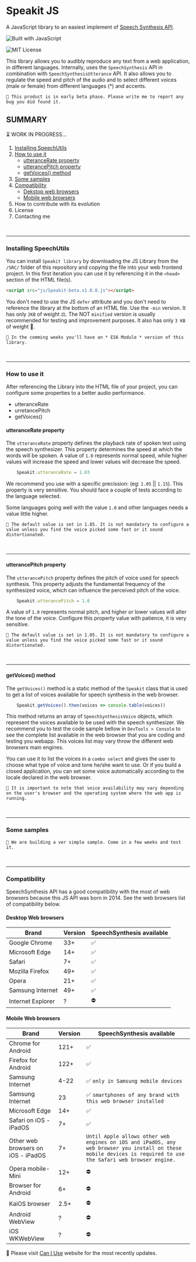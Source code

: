 # Speakit JS
A JavaScript library to an easiest implement of [Speech Synthesis API](https://developer.mozilla.org/en-US/docs/Web/API/SpeechSynthesis).

![Built with JavaScript](https://img.shields.io/badge/Built%20with-JavaScript-red?style=for-the-badge&logo=javascript)

![MIT License](https://img.shields.io/npm/l/toastify-js)

This library allows you to audibly reproduce any text from a web application, in different languages. Internally, uses the `SpeechSynthesis` API in combination with `SpeechSynthesisUtterance` API. It also allows you to regulate the speed and pitch of the audio and to select different voices (male or female) from different languages (*) and accents.

```
🔔 This product is in early beta phase. Please write me to report any bug you did found it.
```

## SUMMARY
⏳ WORK IN PROGRESS...

1) [Installing SpeechUtils](#installing-speechutils)
2) [How to use it](#how-to-use-it)
    * [utteranceRate property](#utterancerate-property)
    * [utterancePitch property](#utterancepitch-property)
    * [getVoices() method](#getvoices-method)
3) [Some samples](#some-samples)
4) [Compatibility](#compatibility)
    * [Dekstop web browsers](#desktop-web-browsers)
    * [Mobile web browsers](#mobile-web-browsers)
5) How to contribute with its evolution
6) License
7) Contacting me

<br>
<hr>

### Installing SpeechUtils

You can install `Speakit library` by downloading the JS Library from the `/SRC/` folder of this repository and copying the file into your web frontend project. In this first iteration you can use it by referencing it in the `<head>` section of the HTML file(s). 

```HTML
<script src="js/Speakit-beta.v1.0.0.js"></script>
```

You don't need to use the JS `defer` attribute and you don't need to reference the library at the bottom of an HTML file. Use the `-min` version. It has only `2KB` of weight ⚖️. The NOT `minified` version is usually recommended for testing and improvement purposes. It also has only `3 KB` of weight 🙂.

```
🔔 In the comming weeks you'll have an * ES6 Module * version of this library.
```

<br>
<hr>

### How to use it

After referencing the Library into the HTML file of your project, you can configure some properties to a better audio performance.
* utteranceRate
* urretancePitch
* getVoices()

#### utteranceRate property

The `utteranceRate` property defines the playback rate of spoken text using the speech synthesizer. This property determines the speed at which the words will be spoken. A value of `1.0` represents normal speed, while higher values will increase the speed and lower values will decrease the speed.

```javascript
    Speakit.utteranceRate = 1.03
```

We recommend you use with a specific precission: (eg: `1.05` || `1.15`). This property is very sensitive. You should face a couple of tests according to the language selected.

Some languages going well with the value `1.0` and other languages needs a value little higher.

```
🔔 The default value is set in 1.05. It is not mandatory to configure a value unless you find the voice picked some fast or it sound distortionated.
```

<br>
<hr>

#### utterancePitch property

The `utterancePitch` property defines the pitch of voice used for speech synthesis. This property adjusts the fundamental frequency of the synthesized voice, which can influence the perceived pitch of the voice.

```javascript
    Speakit.utterancePitch = 1.0
```

A value of `1.0` represents normal pitch, and higher or lower values will alter the tone of the voice. Configure this property value with patience, it is very sensitive.

```
🔔 The default value is set in 1.05. It is not mandatory to configure a value unless you find the voice picked some fast or it sound distortionated.
```

<br>
<hr>

#### getVoices() method

The `getVoices()` method is a static method of the `Speakit` class that is used to get a list of voices available for speech synthesis in the web browser.

```javascript
    Speakit.getVoices().then(voices => console.table(voices))
```

This method returns an array of `SpeechSynthesisVoice` objects, which represent the voices available to be used with the speech synthesizer.
We recommend you to test the code sample bellow in `DevTools > Console` to see the complete list available in the web browser that you are coding and testing you webapp. This voices list may vary throw the different web browsers main engines.

You can use it to list the voices in a `combo select` and gives the user to choose what type of voice and tone he/she want to use. Or if you build a closed application, you can set some voice automatically according to the locale declared in the web browser.

```
🔔 It is important to note that voice availability may vary depending on the user's browser and the operating system where the web app is running.
```

<br>
<hr>

### Some samples

```
🔔 We are building a ver simple sample. Come in a few weeks and test it.
```

<br>
<hr>

### Compatibility

SpeechSynthesis API has a good compatibility with the most of web browsers because this JS API was born in 2014. See the web browsers list of compatibility below.


#### Desktop Web browsers

|Brand|Version|SpeechSynthesis available|
|-|-|-|
|Google Chrome|33+|✅|
|Microsoft Edge|14+|✅|
|Safari|7+|✅|
|Mozilla Firefox|49+|✅|
|Opera|21+|✅|
|Samsung Internet|49+|✅|
|Internet Explorer|?|⛔️|

#### Mobile Web browsers

|Brand|Version|SpeechSynthesis available|
|-|-|-|
|Chrome for Android|121+|✅|
|Firefox for Android|122+|✅|
|Samsung Internet|4-22|✅ `only in Samsung mobile devices`|
|Samsung Internet|23|✅ `smartphones of any brand with this web browser installed`|
|Microsoft Edge|14+|✅|
|Safari on iOS - iPadOS|7+|✅|
|Other web browsers on iOS - iPadOS|7+|`Until Apple allows other web engines on iOS and iPadOS, any web browser you install on these mobile devices is required to use the Safari web browser engine.`|
|Opera mobile-Mini|12+|⛔️|
|Browser for Android|6+|⛔️|
|KaiOS browser|2.5+|⛔️|
|Android WebView|?|⛔️|
|iOS WKWebView|?|⛔️|

🔔 Please visit [Can I Use](https://caniuse.com/?search=SpeechS) website for the most recently updates.

